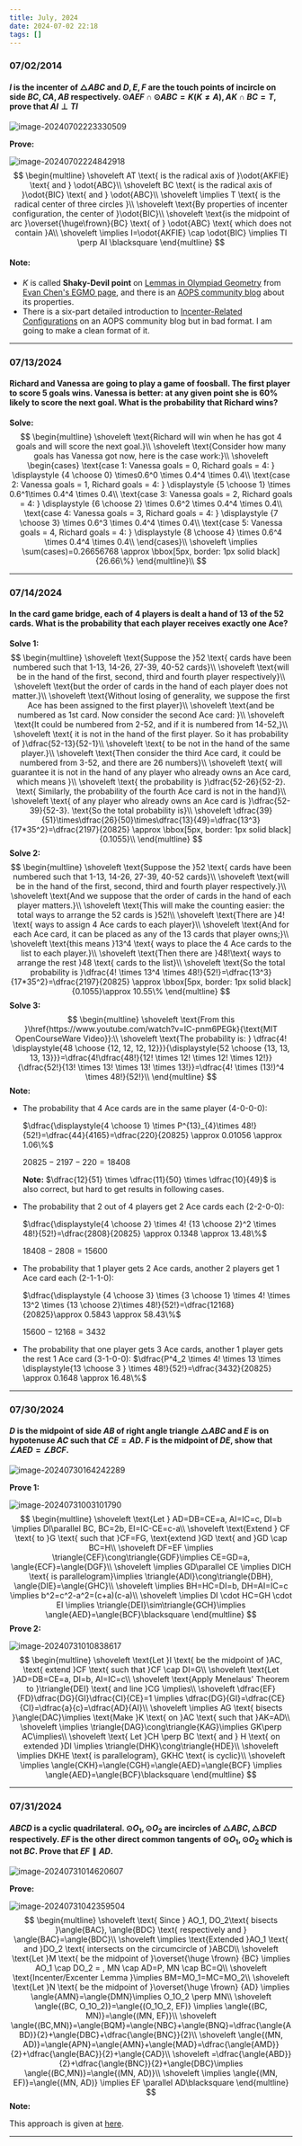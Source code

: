 ```yaml
---
title: July, 2024
date: 2024-07-02 22:18
tags: []
---
```


### 07/02/2014

#### $I$ is the incenter of $\triangle{ABC}$ and $D,E,F$ are the touch points of incircle on side $BC, CA, AB$ respectively. $\odot{AEF} \cap \odot{ABC}=K (K \ne A), AK \cap BC=T$, prove that $AI \perp TI$

![image-20240702223330509](/assets/images/2024/image-20240702223330509.png)

**Prove:**

![image-20240702224842918](/assets/images/2024/image-20240702224442783.png)
$$
\begin{multline}
\shoveleft AT \text{ is the radical axis of }\odot{AKFIE} \text{ and } \odot{ABC}\\
\shoveleft BC \text{ is the radical axis of }\odot{BIC} \text{ and } \odot{ABC}\\
\shoveleft \implies T \text{ is the radical center of three circles }\\
\shoveleft \text{By properties of incenter configuration, the center of }\odot{BIC}\\
\shoveleft \text{is the midpoint of arc }\overset{\huge\frown}{BC} \text{ of } \odot{ABC} \text{ which does not contain }A\\
\shoveleft \implies I=\odot{AKFIE} \cap \odot{BIC} \implies TI \perp AI \blacksquare
\end{multline}
$$

#### Note:

- $K$ is called **Shaky-Devil point** on [Lemmas in Olympiad Geometry](https://www.awesomemath.org/product/lemmas-in-olympiad-geometry/) from [Evan Chen's EGMO page](https://web.evanchen.cc/geombook.html), and there is an [AOPS community blog](https://artofproblemsolving.com/community/c946900h1911664_properties_of_the_sharkydevil_point) about its properties.
- There is a six-part detailed introduction to [Incenter-Related Configurations](https://artofproblemsolving.com/community/c776104h1953548) on an AOPS community blog but in bad format. I am going to make a clean format of it.

---

### 07/13/2024

#### Richard and Vanessa are going to play a game of foosball. The first player to score 5 goals wins. Vanessa is better: at any given point she is $60\%$ likely to score the next goal. What is the probability that Richard wins?

**Solve:**
$$
\begin{multline}
\shoveleft \text{Richard will win when he has got 4 goals and will score the next goal.}\\
\shoveleft \text{Consider how many goals has Vanessa got now, here is the case work:}\\
\shoveleft \begin{cases}
\text{case 1: Vanessa goals = 0, Richard goals = 4: } \displaystyle {4 \choose 0} \times0.6^0 \times 0.4^4 \times 0.4\\
\text{case 2: Vanessa goals = 1, Richard goals = 4: } \displaystyle {5 \choose 1} \times 0.6^1\times 0.4^4 \times 0.4\\
\text{case 3: Vanessa goals = 2, Richard goals = 4: } \displaystyle {6 \choose 2} \times 0.6^2 \times 0.4^4 \times 0.4\\
\text{case 4: Vanessa goals = 3, Richard goals = 4: } \displaystyle {7 \choose 3} \times 0.6^3 \times 0.4^4 \times 0.4\\
\text{case 5: Vanessa goals = 4, Richard goals = 4: } \displaystyle {8 \choose 4} \times 0.6^4 \times 0.4^4 \times 0.4\\
\end{cases}\\
\shoveleft \implies \sum(cases)=0.26656768 \approx \bbox[5px, border: 1px solid black]{26.66\%}
\end{multline}\\
$$

---

### 07/14/2024

#### In the card game bridge, each of 4 players is dealt a hand of 13 of the 52 cards. What is the probability that each player receives exactly one Ace?

**Solve 1:**
$$
\begin{multline}
\shoveleft \text{Suppose the }52 \text{ cards have been numbered such that 1-13, 14-26, 27-39, 40-52 cards}\\
\shoveleft \text{will be in the hand of the first, second, third and fourth player respectively}\\
\shoveleft \text{but the order of cards in the hand of each player does not matter.}\\
\shoveleft \text{Without losing of generality, we suppose the first Ace has been assigned to the first player}\\
\shoveleft \text{and be numbered as 1st card. Now consider the second Ace card: }\\
\shoveleft \text{It could be numbered from 2-52, and if it is numbered from 14-52,}\\
\shoveleft \text{ it is not in the hand of the first player. So it has probability of }\dfrac{52-13}{52-1}\\
\shoveleft \text{ to be not in the hand of the same player.}\\
\shoveleft \text{Then consider the third Ace card, it could be numbered from 3-52, and there are 26 numbers}\\
\shoveleft \text{ will guarantee it is not in the hand of any player who already owns an Ace card, which means }\\
\shoveleft \text{ the probability is }\dfrac{52-26}{52-2}. \text{ Similarly, the probability of the fourth Ace card is not in the hand}\\
\shoveleft \text{ of any player who already owns an Ace card is }\dfrac{52-39}{52-3}. \text{So the total probability is}\\
\shoveleft \dfrac{39}{51}\times\dfrac{26}{50}\times\dfrac{13}{49}=\dfrac{13^3}{17*35^2}=\dfrac{2197}{20825} \approx \bbox[5px, border: 1px solid black]{0.1055}\\
\end{multline}
$$
**Solve 2:**
$$
\begin{multline}
\shoveleft \text{Suppose the }52 \text{ cards have been numbered such that 1-13, 14-26, 27-39, 40-52 cards}\\
\shoveleft \text{will be in the hand of the first, second, third and fourth player respectively.}\\
\shoveleft \text{And we suppose that the order of cards in the hand of each player matters.}\\
\shoveleft \text{This will make the counting easier: the total ways to arrange the 52 cards is }52!\\
\shoveleft \text{There are }4! \text{ ways to assign 4 Ace cards to each player}\\
\shoveleft \text{And for each Ace card, it can be placed as any of the 13 cards that player owns;}\\
\shoveleft \text{this means }13^4 \text{ ways to place the 4 Ace cards to the list to each player.}\\
\shoveleft \text{Then there are }48!\text{ ways to arrange the rest }48 \text{ cards to the list}\\
\shoveleft \text{So the total probability is }\dfrac{4! \times 13^4 \times 48!}{52!}=\dfrac{13^3}{17*35^2}=\dfrac{2197}{20825} \approx \bbox[5px, border: 1px solid black]{0.1055}\approx 10.55\%
\end{multline}
$$
**Solve 3:**
$$
\begin{multline}
\shoveleft \text{From this }\href{https://www.youtube.com/watch?v=IC-pnm6PEGk}{\text{MIT OpenCourseWare Video}}:\\
\shoveleft \text{The probability is: } \dfrac{4! \displaystyle{48 \choose {12, 12, 12, 12}}}{\displaystyle{52 \choose {13, 13, 13, 13}}}=\dfrac{4!\dfrac{48!}{12! \times 12! \times 12! \times 12!}}{\dfrac{52!}{13! \times 13! \times 13! \times 13!}}=\dfrac{4! \times (13!)^4 \times 48!}{52!}\\
\end{multline}
$$
**Note:**

- The probability that 4 Ace cards are in the same player (4-0-0-0): 

  $\dfrac{\displaystyle{4 \choose 1} \times P^{13}_{4}\times 48!}{52!}=\dfrac{44}{4165}=\dfrac{220}{20825} \approx 0.01056 \approx 1.06\%$

  $20825-2197-220=18408$

  **Note:** $\dfrac{12}{51} \times \dfrac{11}{50} \times \dfrac{10}{49}$ is also correct, but hard to get results in following cases.

- The probability that 2 out of 4 players get 2 Ace cards each (2-2-0-0):
  
  $\dfrac{\displaystyle{4 \choose 2} \times 4! {13 \choose 2}^2 \times 48!}{52!}=\dfrac{2808}{20825} \approx 0.1348 \approx 13.48\%$
  
  $18408-2808=15600$
  
- The probability that 1 player gets 2 Ace cards, another 2 players get 1 Ace card each (2-1-1-0):

  $\dfrac{\displaystyle {4 \choose 3} \times {3 \choose 1} \times 4! \times 13^2 \times {13 \choose 2}\times 48!}{52!}=\dfrac{12168}{20825}\approx 0.5843 \approx 58.43\%$

  $15600-12168=3432$

- The probability that one player gets 3 Ace cards, another 1 player gets the rest 1 Ace card (3-1-0-0):
  $\dfrac{P^4_2 \times 4! \times 13 \times \displaystyle{13 \choose 3 } \times 48!}{52!}=\dfrac{3432}{20825} \approx 0.1648 \approx 16.48\%$

---

### 07/30/2024
#### $D$ is the midpoint of side $AB$ of right angle triangle $\triangle{ABC}$ and $E$ is on hypotenuse $AC$ such that $CE=AD$. $F$ is the midpoint of $DE$, show that $\angle{AED}=\angle{BCF}$.

![image-20240730164242289](H:\workspace\mwo\assets\images\2024\image-20240730164151432.png)

**Prove 1:**

![image-20240731003101790](H:\workspace\mwo\assets\images\2024\image-20240730163855257.png)
$$
\begin{multline}
\shoveleft \text{Let } AD=DB=CE=a, AI=IC=c, DI=b \implies DI\parallel BC, BC=2b, EI=IC-CE=c-a\\
\shoveleft \text{Extend } CF \text{ to }G \text{ such that }CF=FG, \text{extend }GD \text{ and }GD \cap BC=H\\
\shoveleft DF=EF \implies \triangle{CEF}\cong\triangle{GDF}\implies CE=GD=a, \angle{ECF}=\angle{DGF}\\
\shoveleft \implies GD\parallel CE \implies DICH \text{ is parallelogram}\implies \triangle{ADI}\cong\triangle{DBH}, \angle{DIE}=\angle{GHC}\\
\shoveleft \implies BH=HC=DI=b, DH=AI=IC=c \implies b^2=c^2-a^2=(c+a)(c-a)\\
\shoveleft \implies DI \cdot HC=GH \cdot EI \implies \triangle{DEI}\sim\triangle{GCH}\implies \angle{AED}=\angle{BCF}\blacksquare
\end{multline}
$$
**Prove 2:**

![image-20240731010838617](H:\workspace\mwo\assets\images\2024\image-20240731010838617.png)
$$
\begin{multline}
\shoveleft \text{Let }I \text{ be the midpoint of }AC, \text{ extend }CF \text{ such that }CF \cap DI=G\\
\shoveleft \text{Let }AD=DB=CE=a, DI=b, AI=IC=c\\
\shoveleft \text{Apply Menelaus' Theorem to }\triangle{DEI} \text{ and line }CG \implies\\
\shoveleft \dfrac{EF}{FD}\dfrac{DG}{GI}\dfrac{CI}{CE}=1 \implies \dfrac{DG}{GI}=\dfrac{CE}{CI}=\dfrac{a}{c}=\dfrac{AD}{AI}\\
\shoveleft \implies AG \text{ bisects }\angle{DAC}\implies \text{Make }K \text{ on }AC \text{ such that }AK=AD\\
\shoveleft \implies \triangle{DAG}\cong\triangle{KAG}\implies GK\perp AC\implies\\
\shoveleft  \text{ Let }CH \perp BC \text{ and }  H \text{ on extended }DI \implies \triangle{DHK}\cong\triangle{HDE}\\
\shoveleft \implies DKHE \text{ is parallelogram}, GKHC \text{ is cyclic}\\
\shoveleft \implies \angle{CKH}=\angle{CGH}=\angle{AED}=\angle{BCF} \implies \angle{AED}=\angle{BCF}\blacksquare
\end{multline}
$$

---

### 07/31/2024

#### $ABCD$ is a cyclic quadrilateral. $\odot{O_1}, \odot{O_2}$ are incircles of $\triangle{ABC}, \triangle{BCD}$ respectively. $EF$ is the other direct common tangents of $\odot{O_1}, \odot{O_2}$ which is not $BC$. Prove that $EF \parallel AD$.

![image-20240731014620607](H:\workspace\mwo\assets\images\2024\image-20240731014620607.png)

**Prove:**

![image-20240731042359504](H:\workspace\mwo\assets\images\2024\image-20240731040108221.png)
$$
\begin{multline}
\shoveleft \text{ Since } AO_1, DO_2\text{ bisects }\angle{BAC}, \angle{BDC} \text{ respectively  and } \angle{BAC}=\angle{BDC}\\
\shoveleft \implies \text{Extended }AO_1 \text{ and }DO_2 \text{ intersects on the circumcircle  of }ABCD\\
\shoveleft \text{Let }M \text{ be the midpoint of }\overset{\huge \frown} {BC} \implies AO_1 \cap DO_2 = , MN \cap AD=P, MN \cap BC=Q\\
\shoveleft  \text{Incenter/Excenter Lemma }\implies BM=MO_1=MC=MO_2\\
\shoveleft \text{Let }N \text{ be the midpoint of }\overset{\huge \frown} {AD} \implies \angle{AMN}=\angle{DMN}\implies O_1O_2 \perp MN\\
\shoveleft \angle{(BC, O_1O_2)}=\angle{(O_1O_2, EF)} \implies \angle{(BC, MN)}=\angle{(MN, EF)}\\
\shoveleft \angle{(BC,MN)}=\angle{BQM}=\angle{NBC}+\angle{BNQ}=\dfrac{\angle{ABD}}{2}+\angle{DBC}+\dfrac{\angle{BNC}}{2}\\
\shoveleft \angle{(MN, AD)}=\angle{APN}=\angle{AMN}+\angle{MAD}=\dfrac{\angle{AMD}}{2}+\dfrac{\angle{BAC}}{2}+\angle{CAD}\\
\shoveleft =\dfrac{\angle{ABD}}{2}+\dfrac{\angle{BNC}}{2}+\angle{DBC}\implies \angle{(BC,MN)}=\angle{(MN, AD)}\\
\shoveleft \implies \angle{(MN, EF)}=\angle{(MN, AD)} \implies EF \parallel AD\blacksquare
\end{multline}
$$
**Note:**

This approach is given at [here](https://turgor.ru/lktg/2023/5/5-1-geom-sol-eng.pdf).

---

